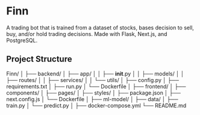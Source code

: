 # Finn
A trading bot that is trained from a dataset of stocks, bases decision to sell, buy, and/or hold trading decisions. Made with Flask, Next.js, and PostgreSQL.

## Project Structure
Finn/
│
├── backend/
│   ├── app/
│   │   ├── __init__.py
│   │   ├── models/
│   │   ├── routes/
│   │   ├── services/
│   │   └── utils/
│   ├── config.py
│   ├── requirements.txt
│   ├── run.py
│   └── Dockerfile
│
├── frontend/
│   ├── components/
│   ├── pages/
│   ├── styles/
│   ├── package.json
│   ├── next.config.js
│   └── Dockerfile
│
├── ml-model/
│   ├── data/
│   ├── train.py
│   └── predict.py
│
├── docker-compose.yml
└── README.md
